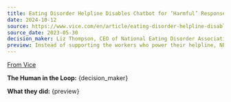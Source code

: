 ```yaml
---
title: Eating Disorder Helpline Disables Chatbot for ‘Harmful’ Responses After Firing Human Staff
date: 2024-10-12
source: https://www.vice.com/en/article/eating-disorder-helpline-disables-chatbot-for-harmful-responses-after-firing-human-staff/
source_date: 2023-05-30
decision_maker: Liz Thompson, CEO of National Eating Disorder Association (NEDA)
preview: Instead of supporting the workers who power their helpline, NEDA chose to replace them with an incapable chatbot.
---
```


[From Vice]({source})

**The Human in the Loop:** {decision_maker}

**What they did:** {preview}